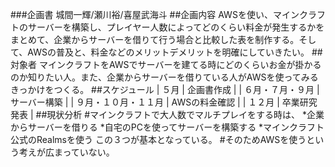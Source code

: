 ###企画書
城間一輝/瀬川裕/喜屋武海斗
##企画内容
AWSを使い、マインクラフトのサーバーを構築し、プレイヤー人数によってどのくらい料金が発生するかをまとめて、企業からサーバーを借りて行う場合と比較した表を制作する。そして、AWSの普及と、料金などのメリットデメリットを明確にしていきたい。
##対象者
マインクラフトをAWSでサーバーを建てる時にどのくらいお金が掛かるのか知りたい人。また、企業からサーバーを借りている人がAWSを使ってみるきっかけをつくる。
##スケジュール
| ５月 | 企画書作成 |
| ６月・７月・９月 | サーバー構築 |
| ９月・１０月・１１月 | AWSの料金確認 |
| １２月 | 卒業研究発表 |
##現状分析
#マインクラフトで大人数でマルチプレイをする時は、
*企業からサーバーを借りる
*自宅のPCを使ってサーバーを構築する
*マインクラフト公式のRealmsを使う
この３つが基本となっている。
#そのためAWSを使うという考えが広まっていない。
